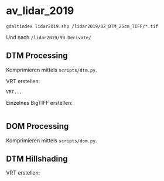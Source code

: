 # av_lidar_2019

```
gdaltindex lidar2019.shp /lidar2019/02_DTM_25cm_TIFF/*.tif
```
Und nach `/lidar2019/99_Derivate/`

## DTM Processing
Komprimieren mittels `scripts/dtm.py`.

VRT erstellen:
```
VRT...
```

Einzelnes BigTIFF erstellen:
```

```

## DOM Processing
Komprimieren mittels `scripts/dom.py`.


## DTM Hillshading
VRT erstellen:
```

```

